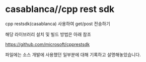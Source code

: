 # casablanca//cpp rest sdk


cpp restsdk(casablanca) 사용하여 get/post 전송하기


해당 라이브러리 설치 및 빌드 방법은 아래 참조

https://github.com/microsoft/cpprestsdk

파일에는 소스 개발에 사용했던 일부분에 대해 기록하고 설명해놓았습니다.
